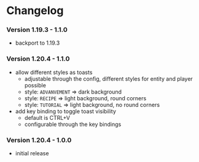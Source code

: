 # Changelog

### Version 1.19.3 - 1.1.0

- backport to 1.19.3

### Version 1.20.4 - 1.1.0

- allow different styles as toasts
    - adjustable through the config, different styles for entity and player possible
    - style: `ADVANVEMENT` => dark background
    - style: `RECIPE` => light background, round corners
    - style: `TUTORIAL` => light background, no round corners
- add key binding to toggle toast visibility
    - default is CTRL+V
    - configurable through the key bindings

### Version 1.20.4 - 1.0.0

- initial release
